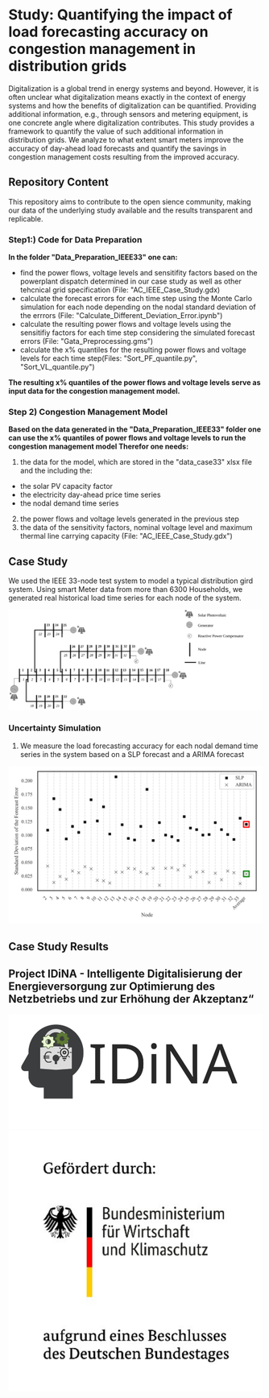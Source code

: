 # Study: Quantifying the impact of load forecasting accuracy on congestion management in distribution grids 

Digitalization is a global trend in energy systems and beyond. However, it is often unclear what digitalization means exactly in the context of energy systems and how the benefits of digitalization can be quantified. Providing additional information, e.g., through sensors and metering equipment, is one concrete angle where digitalization contributes. This study provides a framework to quantify the value of such additional information in distribution grids. We analyze to what extent smart meters improve the accuracy of day-ahead load forecasts and quantify the savings in congestion management costs resulting from the improved accuracy.


## Repository Content

This repository aims to contribute to the open sience community, making our data of the underlying study available and the results transparent and replicable. 

### Step1:) Code for Data Preparation

**In the folder "Data_Preparation_IEEE33" one can:**
- find the power flows, voltage levels and sensitifity factors based on the powerplant dispatch determined in our case study as well as other tehcnical grid specification (File: "AC_IEEE_Case_Study.gdx)
- calculate the forecast errors for each time step using the Monte Carlo simulation for each node depending on the nodal standard deviation of the errrors (File: "Calculate_Different_Deviation_Error.ipynb")
- calculate the resulting power flows and voltage levels using the sensitifiy factors for each time step considering the simulated forecast errors (File: "Gata_Preprocessing.gms")
- calculate the x% quantiles for the resulting power flows and voltage levels for each time step(Files: "Sort_PF_quantile.py", "Sort_VL_quantile.py")

**The resulting x% quantiles of the power flows and voltage levels serve as input data for the congestion management model.**

### Step 2) Congestion Management Model

**Based on the data generated in the "Data_Preparation_IEEE33" folder one can use the x% quantiles of power flows and voltage levels to run the congestion management model
Therefor one needs:**

1) the data for the model, which are stored in the "data_case33" xlsx file and the including the:
  - the solar PV capacity factor
  - the electricity day-ahead price time series
  - the nodal demand time series
2) the power flows and voltage levels generated in the previous step
3) the data of the sensitivity factors, nominal voltage level and maximum thermal line carrying capacity (File: "AC_IEEE_Case_Study.gdx")

## Case Study

We used the IEEE 33-node test system to model a typical distribution gird system. Using smart Meter data from more than 6300 Households, we generated real historical load time series for each node of the system. 
 
![](https://github.com/BTU-EnerEcon/IDiNA/blob/main/Visualization%20Results/IEEE_Grid.svg)

### Uncertainty Simulation

1) We measure the load forecasting accuracy for each nodal demand time series in the system based on a SLP forecast and a ARIMA forecast

![](https://github.com/BTU-EnerEcon/IDiNA/blob/main/Visualization%20Results/Nodal_SD.svg)

## Case Study Results


## Project IDiNA - Intelligente Digitalisierung der Energieversorgung zur Optimierung des Netzbetriebs und zur Erhöhung der Akzeptanz“
![](https://github.com/BTU-EnerEcon/IDiNA/blob/main/Visualization%20Results/Logo/IDiNA_Projektlogo.svg)  ![](https://github.com/BTU-EnerEcon/IDiNA/blob/main/Visualization%20Results/Logo/Logo_BMWK.svg)
